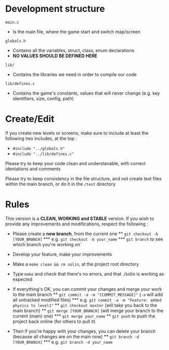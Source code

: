 # Development structure

`main.c`

* Is the main file, where the game start and switch map/screen

`globals.h`

* Contains all the variables, struct, class, enum declarations
* **NO VALUES SHOULD BE DEFINED HERE**

`lib/`

* Contains the libraries we need in order to compile our code

`lib/defines.c`

* Contains the game's constants, values that will never change (e.g. key identifiers, size, config, path)

# Create/Edit

If you create new levels or screens, make sure to include at least the following two includes, at the top :
* `#include "../globals.h"`
* `#include "../lib/defines.c"`

Please try to keep your code clean and understanable, with correct identations and comments

Please try to keep consistency in the file structure, and not create test files within the main branch, or do it in the `/test` directory

# Rules

This version is a **CLEAN, WORKING and STABLE** version. If you wish to provide any improvements and modifications, respect the following :

* Please create a **new branch**, from the current one
** `git checkout -b [YOUR_BRANCH]`
*** e.g. `git checkout -b your_name`
*** `git branch` to see which branch you're working on`

* Develop your feature, make your improvements

* Make a `make clean && rm solin`, at the project root directory

* Type `make` and check that there's no errors, and that ./solin is working as expected

* If everything's OK, you can commit your changes and merge your work to the main branch
** `git commit -a -m "[COMMIT_MESSAGE]"` (`-a` will add all untracked modified files)
*** e.g. `git commit -a -m "Feature: added physics to level1"`
** `git checkout master` (will take you back to the main branch)
** `git merge [YOUR_BRANCH]` (will merge your branch to the current (main) one)
*** `git merge your_name`
** `git push` to push the project back online (for others to pull it)

* Then if you're happy with your changes, you can delete your branch (because all changes are on the main now)
** `git branch -d [YOUR_BRANCH]`
*** e.g. `git branch -d your_name`
